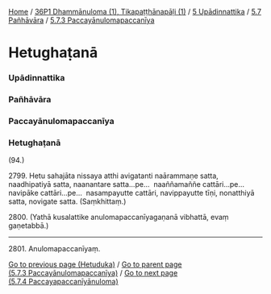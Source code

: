 
[Home](/) / [36P1 Dhammānuloma (1), Tikapaṭṭhānapāḷi (1)](../../../../36P1.md) / [5 Upādinnattika](../../../5.md) / [5.7 Pañhāvāra](../../5.7.md) / [5.7.3 Paccayānulomapaccanīya](../5.7.3.md)

# Hetughaṭanā

### Upādinnattika

### Pañhāvāra

### Paccayānulomapaccanīya

### Hetughaṭanā

(94.)

2799\. Hetu sahajāta nissaya atthi avigatanti naārammaṇe satta, naadhipatiyā satta, naanantare satta…pe…  naaññamaññe cattāri…pe…  navipāke cattāri…pe…  nasampayutte cattāri, navippayutte tīṇi, nonatthiyā satta, novigate satta. (Saṃkhittaṃ.)

2800\. (Yathā kusalattike anulomapaccanīyagaṇanā vibhattā, evaṃ gaṇetabbā.)

---

2801\. Anulomapaccanīyaṃ.



[Go to previous page (Hetuduka)](Hetuduka.md) / [Go to parent page (5.7.3 Paccayānulomapaccanīya)](../5.7.3.md) / [Go to next page (5.7.4 Paccayapaccanīyānuloma)](../5.7.4.md)


